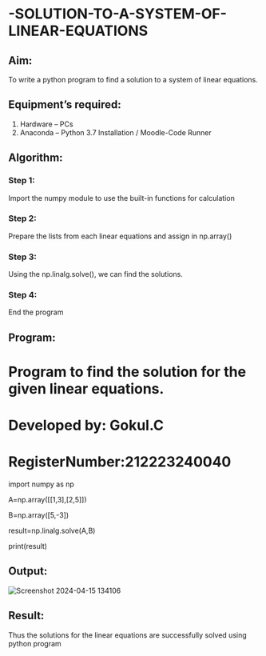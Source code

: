 # -SOLUTION-TO-A-SYSTEM-OF-LINEAR-EQUATIONS
## Aim:
To write a python program to find a solution to a system of linear equations.
## Equipment’s required:
1. 	Hardware – PCs
2. 	Anaconda – Python 3.7 Installation / Moodle-Code Runner
## Algorithm:
### Step 1: 
Import the numpy module to use the built-in functions for calculation
### Step 2: 
Prepare the lists from each linear equations and assign in np.array()
### Step 3: 
Using the np.linalg.solve(), we can find the solutions.
### Step 4: 
End the program
## Program:

# Program to find the solution for the given linear equations.
# Developed by: Gokul.C
# RegisterNumber:212223240040

import numpy as np

A=np.array([[1,3],[2,5]])

B=np.array([5,-3])

result=np.linalg.solve(A,B)

print(result)

## Output:
![Screenshot 2024-04-15 134106](https://github.com/Gokul1410/-SOLUTION-TO-A-SYSTEM-OF-LINEAR-EQUATIONS/assets/153058321/a2e000a3-322a-47f3-948e-1beb792ffb91)

## Result: 

Thus the solutions for the linear equations are successfully solved using python program

